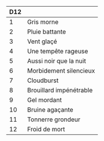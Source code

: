 
| D12 |                         |
| --- | ----------------------- |
| 1   | Gris morne              |
| 2   | Pluie battante          |
| 3   | Vent glaçé              |
| 4   | Une tempête rageuse     |
| 5   | Aussi noir que la nuit  |
| 6   | Morbidement silencieux  |
| 7   | Cloudburst              |
| 8   | Brouillard impénétrable |
| 9   | Gel mordant             |
| 10  | Bruine agaçante         |
| 11  | Tonnerre grondeur       |
| 12  | Froid de mort           |

